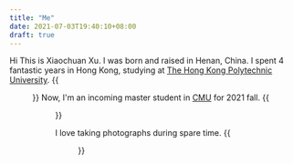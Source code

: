 ```yaml
---
title: "Me"
date: 2021-07-03T19:40:10+08:00
draft: true
---
```


Hi This is Xiaochuan Xu. I was born and raised in Henan, China. I spent 4 fantastic years in Hong Kong, studying at [The Hong Kong Polytechnic University](https://www.polyu.edu.hk/en/).
{{<figure src="/images/polyu.png" width="160" height="160" class="style='display: inline'">}}
Now, I'm an incoming master student in [CMU](https://www.cmu.edu/) for 2021 fall.
{{<figure src="/images/cmu.png" width="100" height="100">}}

I love taking photographs during spare time.
{{<figure src="/images/NightView.jpeg" width="574" height="326" >}}
